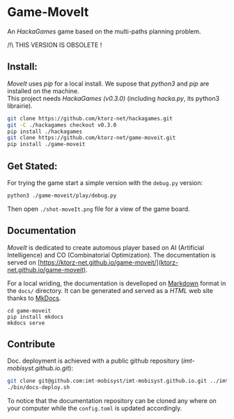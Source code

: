 # Game-MoveIt

An _HackaGames_ game based on the multi-paths planning problem.

/!\ THIS VERSION IS OBSOLETE !


## Install:

_MoveIt_ uses _pip_ for a local install. We supose that _python3_ and _pip_ are installed on the machine.  
This project needs _HackaGames (v0.3.0)_ (including _hacka.py_, its python3 librairie).

```sh
git clone https://github.com/ktorz-net/hackagames.git
git -C ./hackagames checkout v0.3.0
pip install ./hackagames
git clone https://github.com/ktorz-net/game-moveit.git
pip install ./game-moveit
```

## Get Stated:

For trying the game start a simple version with the `debug.py` version:

```sh
python3 ./game-moveit/play/debug.py
```

Then open `./shot-moveIt.png` file for a view of the game board.

## Documentation

_MoveIt_ is dedicated to create automous player based on AI (Artificial Intelligence) and CO (Combinatorial Optimization).
The documentation is served on [https://ktorz-net.github.io/game-moveit/](ktorz-net.github.io/game-moveit).


For a local wriding, the documentation is develloped on [Markdown](https://en.wikipedia.org/wiki/Markdown) format in the `docs/` directory.
It can be generated and served as a _HTML_ web site thanks to [MkDocs](https://www.mkdocs.org/).

```
cd game-moveit
pip install mkdocs
mkdocs serve
```

## Contribute 

Doc. deployment is achieved with a public github repository (_imt-mobisyst.github.io.git_):

```sh
git clone git@github.com:imt-mobisyst/imt-mobisyst.github.io.git ../imt-mobisyst-site
./bin/docs-deploy.sh
```

To notice that the documentation repository can be cloned any where on your computer while the `config.toml` is updated accordingly.
